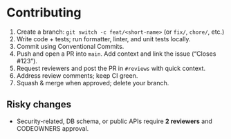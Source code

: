 # Contributing

1. Create a branch: `git switch -c feat/<short-name>` (or `fix/`, `chore/`, etc.)
2. Write code + tests; run formatter, linter, and unit tests locally.
3. Commit using Conventional Commits.
4. Push and open a PR into `main`. Add context and link the issue (“Closes #123”).
5. Request reviewers and post the PR in `#reviews` with quick context.
6. Address review comments; keep CI green.
7. Squash & merge when approved; delete your branch.

## Risky changes

- Security-related, DB schema, or public APIs require **2 reviewers** and CODEOWNERS approval.
